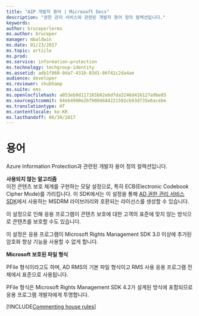 ```yaml
---
title: "AIP 개발자 용어 | Microsoft Docs"
description: "권한 관리 서비스와 관련된 개발자 용어 정의 컬렉션입니다."
keywords: 
author: bruceperlerms
ms.author: bruceper
manager: mbaldwin
ms.date: 01/23/2017
ms.topic: article
ms.prod: 
ms.service: information-protection
ms.technology: techgroup-identity
ms.assetid: adb1f868-0da7-431b-83d1-86f41c2da4ae
audience: developer
ms.reviewer: shubhamp
ms.suite: ems
ms.openlocfilehash: a053eb0d117165b02e6dfda3246d416127a9be85
ms.sourcegitcommit: 04eb4990e2bf0004684221592cb93df35e6acebe
ms.translationtype: HT
ms.contentlocale: ko-KR
ms.lasthandoff: 06/30/2017
---
```

# <a name="terms"></a>용어

Azure Information Protection과 관련된 개발자 용어 정의 컬렉션입니다.

**사용되지 않는 알고리즘**  
이전 콘텐츠 보호 체계를 구현하는 모달 설정으로, 특히 ECB(Electronic Codebook Cipher Mode)를 가리킵니다. 이 SDK에서는 이 설정을 통해 [AD 권한 관리 서비스 SDK](https://msdn.microsoft.com/library/windows/desktop/cc530379.aspx)에서 사용하는 MSDRM 라이브러리와 호환되는 라이선스를 생성할 수 있습니다.

이 설정으로 인해 응용 프로그램이 콘텐츠 보호에 대한 고객의 표준에 맞지 않는 방식으로 콘텐츠를 보호할 수도 있습니다.

이 설정은 응용 프로그램이 Microsoft Rights Management SDK 3.0 이상에 추가된 암호화 향상 기능을 사용할 수 없게 합니다.

**Microsoft 보호된 파일 형식**

PFile 형식이라고도 하며, AD RMS의 기본 파일 형식이고 RMS 사용 응용 프로그램 전체에서 표준으로 사용됩니다.

PFile 형식은 Microsoft Rights Management SDK 4.2가 설계된 방식에 포함되므로 응용 프로그램 개발자에게 투명합니다.


[!INCLUDE[Commenting house rules](../includes/houserules.md)]